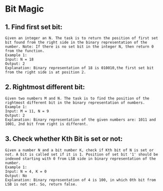 # Bit Magic

## 1. Find first set bit:
    Given an integer an N. The task is to return the position of first set bit found from the right side in the binary representation of the number. Note: If there is no set bit in the integer N, then return 0 from the function.  
    Example 1:
    Input: N = 18
    Output: 2
    Explanation: Binary representation of 18 is 010010,the first set bit from the right side is at position 2.

## 2. Rightmost different bit:
    Given two numbers M and N. The task is to find the position of the rightmost different bit in the binary representation of numbers.
    Example 1: 
    Input: M = 11, N = 9
    Output: 2
    Explanation: Binary representation of the given numbers are: 1011 and 1001, 2nd bit from right is different.

## 3. Check whether Kth Bit is set or not:
    Given a number N and a bit number K, check if Kth bit of N is set or not. A bit is called set if it is 1. Position of set bit '1' should be indexed starting with 0 from LSB side in binary representation of the number.
    Example 1:
    Input: N = 4, K = 0
    Output: No  
    Explanation: Binary representation of 4 is 100, in which 0th bit from LSB is not set. So, return false.
